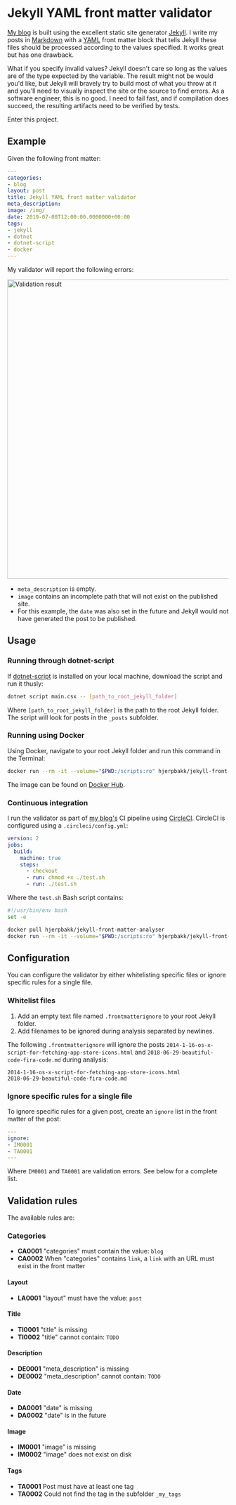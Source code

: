 # Jekyll YAML front matter validator

[My blog](https://hjerpbakk.com) is built using the excellent static site generator [Jekyll][1]. I write my posts in [Markdown][2] with a [YAML][3] front matter block that tells Jekyll these files should be processed according to the values specified. It works great but has one drawback.

What if you specify invalid values? Jekyll doesn't care so long as the values are of the type expected by the variable. The result might not be would you'd like, but Jekyll will bravely try to build most of what you throw at it and you'll need to visually inspect the site or the source to find errors. As a software engineer, this is no good. I need to fail fast, and if compilation does succeed, the resulting artifacts need to be verified by tests.

Enter this project.

## Example

Given the following front matter:

```yaml
---
categories:
- blog
layout: post
title: Jekyll YAML front matter validator
meta_description:
image: /img/
date: 2019-07-08T12:00:00.0000000+00:00
tags:
- jekyll
- dotnet
- dotnet-script
- docker
---
```

My validator will report the following errors:

<img width="682" alt="Validation result" src="https://hjerpbakk.com/img/jekyll-yaml-front-matter-validator/jekyll-yaml-front-matter-validator.png">

- `meta_description` is empty.
- `image` contains an incomplete path that will not exist on the published site.
- For this example, the `date` was also set in the future and Jekyll would not have generated the post to be published.

## Usage

### Running through dotnet-script

If [dotnet-script][6] is installed on your local machine, download the script and run it thusly:

```bash
dotnet script main.csx -- [path_to_root_jekyll_folder]
```

Where `[path_to_root_jekyll_folder]` is the path to the root Jekyll folder. The script will look for posts in the `_posts` subfolder.

### Running using Docker

Using Docker, navigate to your root Jekyll folder and run this command in the Terminal:

```bash
docker run --rm -it --volume="$PWD:/scripts:ro" hjerpbakk/jekyll-front-matter-analyser
```

The image can be found on [Docker Hub][7].

### Continuous integration

I run the validator as part of [my blog's](https://hjerpbakk.com) CI pipeline using [CircleCI][8]. CircleCI is configured using a `.circleci/config.yml`:

```yaml
version: 2
jobs:
  build:
    machine: true
    steps:
      - checkout
      - run: chmod +x ./test.sh
      - run: ./test.sh
```

Where the `test.sh` Bash script contains:

```bash
#!/usr/bin/env bash
set -e

docker pull hjerpbakk/jekyll-front-matter-analyser
docker run --rm -it --volume="$PWD:/scripts:ro" hjerpbakk/jekyll-front-matter-analyser
```

## Configuration

You can configure the validator by either whitelisting specific files or ignore specific rules for a single file.

### Whitelist files

1. Add an empty text file named `.frontmatterignore` to your root Jekyll folder.
2. Add filenames to be ignored during analysis separated by newlines.

The following `.frontmatterignore` will ignore the posts `2014-1-16-os-x-script-for-fetching-app-store-icons.html` and `2018-06-29-beautiful-code-fira-code.md` during analysis:

```text
2014-1-16-os-x-script-for-fetching-app-store-icons.html
2018-06-29-beautiful-code-fira-code.md
```

### Ignore specific rules for a single file

To ignore specific rules for a given post, create an `ignore` list in the front matter of the post:

```yaml
---
ignore:
- IM0001
- TA0001
---
```

Where `IM0001` and `TA0001` are validation errors. See below for a complete list.

## Validation rules

The available rules are:

### Categories

- **CA0001** "categories" must contain the value: `blog`
- **CA0002** When "categories" contains `link`, a `link` with an URL must exist in the front matter

#### Layout

- **LA0001** "layout" must have the value: `post`

#### Title

- **TI0001** "title" is missing
- **TI0002** "title" cannot contain: `TODO`

#### Description

- **DE0001** "meta_description" is missing
- **DE0002** "meta_description" cannot contain: `TODO`

#### Date

- **DA0001** "date" is missing
- **DA0002** "date" is in the future

#### Image

- **IM0001** "image" is missing
- **IM0002** "image" does not exist on disk

#### Tags

- **TA0001** Post must have at least one tag
- **TA0002** Could not find the tag in the subfolder `_my_tags`

[1]: https://jekyllrb.com "Jekyll"
[2]: https://github.com/adam-p/markdown-here/wiki/Markdown-Cheatsheet "Markdown"
[3]: https://yaml.org "YAML"
[4]: https://github.com/Sankra/jekyll-yaml-front-matter-analyser "Jekyll YAML front matter validator source"
[5]: https://github.com/Sankra/jekyll-yaml-front-matter-analyser "Jekyll YAML front matter validator"
[6]: https://github.com/filipw/dotnet-script "dotnet-script"
[7]: https://hub.docker.com/r/hjerpbakk/jekyll-front-matter-analyser "Docker Hub"
[8]: https://circleci.com/ "CircleCI"
